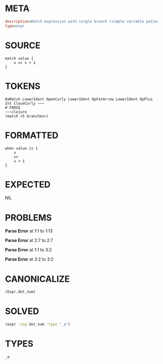 # META
~~~ini
description=Match expression with single branch (simple variable pattern)
type=expr
~~~
# SOURCE
~~~roc
match value {
    x => x + 1
}
~~~
# TOKENS
~~~text
KwMatch LowerIdent OpenCurly LowerIdent OpFatArrow LowerIdent OpPlus Int CloseCurly ~~~
# PARSE
~~~clojure
(match <5 branches>)
~~~
# FORMATTED
~~~roc
when value is {
	x
	=>
	x + 1
}
~~~
# EXPECTED
NIL
# PROBLEMS
**Parse Error**
at 1:1 to 1:13

**Parse Error**
at 2:7 to 2:7

**Parse Error**
at 1:1 to 3:2

**Parse Error**
at 3:2 to 3:2

# CANONICALIZE
~~~clojure
(Expr.dot_num)
~~~
# SOLVED
~~~clojure
(expr :tag dot_num :type "_a")
~~~
# TYPES
~~~roc
_a
~~~
